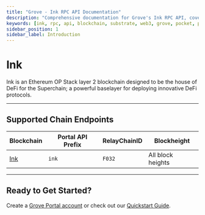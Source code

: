 ```yaml
---
title: "Grove - Ink RPC API Documentation"
description: "Comprehensive documentation for Grove's Ink RPC API, covering endpoint details and integration strategies for blockchain developers."
keywords: [ink, rpc, api, blockchain, substrate, web3, grove, pocket, pokt, L2]
sidebar_position: 1
sidebar_label: Introduction
---
```


# Ink

Ink is an Ethereum OP Stack layer 2 blockchain designed to be the house of DeFi for the Superchain; a powerful baselayer for deploying innovative DeFi protocols.

---

## Supported Chain Endpoints

| Blockchain                                 | Portal API Prefix | RelayChainID | Blockheight         |
| ------------------------------------------ | ----------------- | ------------ | ------------------- |
| [Ink](./endpoints/ink) | `ink` | `F032`         | All block heights |

---

## Ready to Get Started?

Create a [Grove Portal account](https://portal.grove.city) or check out our [Quickstart Guide](/guides/getting-started/quickstart).
